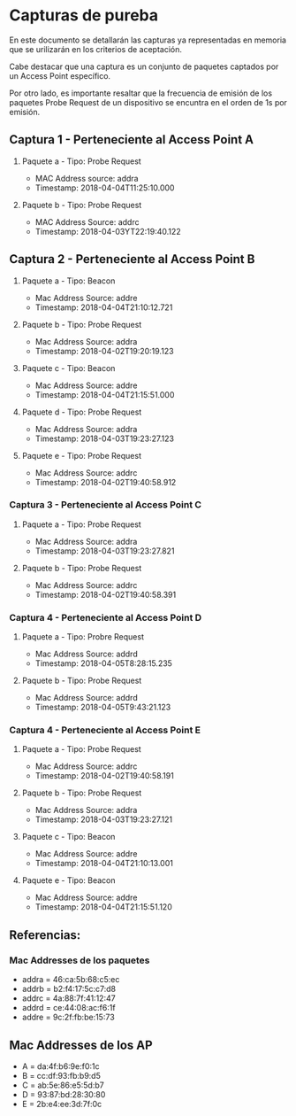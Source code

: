 # Capturas de pureba

En este documento se detallarán las capturas ya representadas en memoria que se urilizarán en los criterios de aceptación.

Cabe destacar que una captura es un conjunto de paquetes captados por un Access Point específico.

Por otro lado, es importante resaltar que la frecuencia de emisión de los paquetes Probe Request de un dispositivo se encuntra en el orden de 1s por emisión.


## Captura 1 - Perteneciente al Access Point A

1. Paquete a - Tipo: Probe Request
	- MAC Address source: addra
	- Timestamp: 2018-04-04T11:25:10.000

2. Paquete b - Tipo: Probe Request
	- MAC Address Source: addrc
	- Timestamp: 2018-04-03YT22:19:40.122



## Captura 2 - Perteneciente al Access Point B

1. Paquete a - Tipo: Beacon
	- Mac Address Source: addre
	- Timestamp: 2018-04-04T21:10:12.721

2. Paquete b - Tipo: Probe Request
	- Mac Address Source: addra
	- Timestamp: 2018-04-02T19:20:19.123

3. Paquete c - Tipo: Beacon
	- Mac Address Source: addre
	- Timestamp: 2018-04-04T21:15:51.000

4. Paquete d - Tipo: Probe Request
	- Mac Address Source: addra
	- Timestamp: 2018-04-03T19:23:27.123

5. Paquete e - Tipo: Probe Request
	- Mac Address Source: addrc
	- Timestamp: 2018-04-02T19:40:58.912


### Captura 3 - Perteneciente al Access Point C
	
1. Paquete a - Tipo: Probe Request
	- Mac Address Source: addra
	- Timestamp: 2018-04-03T19:23:27.821

2. Paquete b - Tipo: Probe Request
	- Mac Address Source: addrc
	- Timestamp: 2018-04-02T19:40:58.391

### Captura 4 - Perteneciente al Access Point D

1. Paquete a - Tipo: Probre Request
	- Mac Address Source: addrd
	- Timestamp: 2018-04-05T8:28:15.235


2. Paquete b - Tipo: Probe Request
	- Mac Address Source: addrd
	- Timestamp: 2018-04-05T9:43:21.123

### Captura 4 - Perteneciente al Access Point E

1. Paquete a - Tipo: Probe Request
	- Mac Address Source: addrc
	- Timestamp: 2018-04-02T19:40:58.191

2. Paquete b - Tipo: Probe Request
	- Mac Address Source: addra
	- Timestamp: 2018-04-03T19:23:27.121

3. Paquete c - Tipo: Beacon
	- Mac Address Source: addre
	- Timestamp: 2018-04-04T21:10:13.001

4. Paquete e - Tipo: Beacon
	- Mac Address Source: addre
	- Timestamp: 2018-04-04T21:15:51.120


## Referencias:

### Mac Addresses de los paquetes

- addra = 46:ca:5b:68:c5:ec 
- addrb = b2:f4:17:5c:c7:d8
- addrc = 4a:88:7f:41:12:47
- addrd = ce:44:08:ac:f6:1f
- addre = 9c:2f:fb:be:15:73


## Mac Addresses de los AP

- A = da:4f:b6:9e:f0:1c
- B = cc:df:93:fb:b9:d5
- C = ab:5e:86:e5:5d:b7
- D = 93:87:bd:28:30:80
- E = 2b:e4:ee:3d:7f:0c

